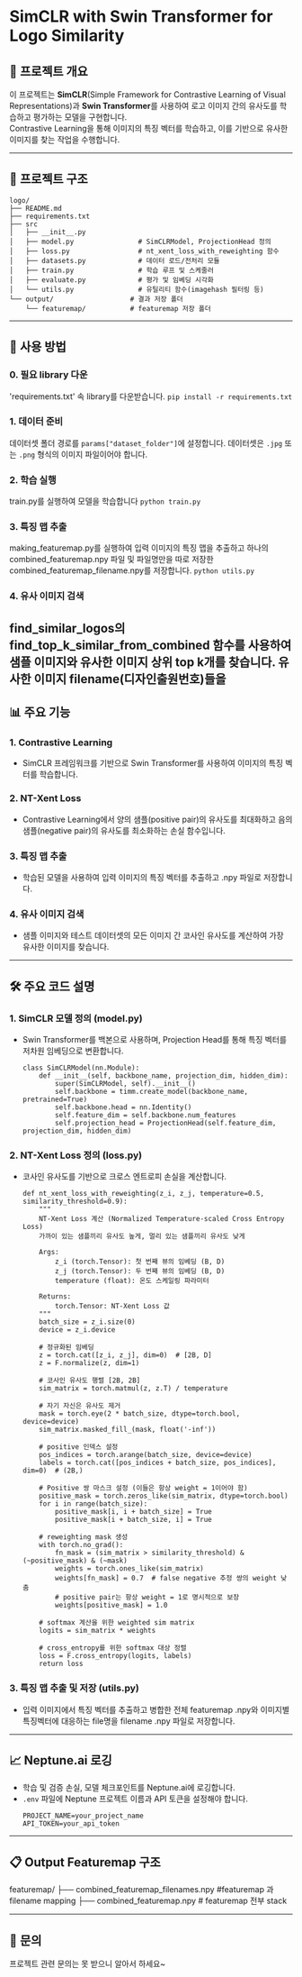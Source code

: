 # SimCLR with Swin Transformer for Logo Similarity

## 📖 프로젝트 개요
이 프로젝트는 **SimCLR**(Simple Framework for Contrastive Learning of Visual Representations)과 **Swin Transformer**를 사용하여 로고 이미지 간의 유사도를 학습하고 평가하는 모델을 구현합니다.  
Contrastive Learning을 통해 이미지의 특징 벡터를 학습하고, 이를 기반으로 유사한 이미지를 찾는 작업을 수행합니다.

---

## 📂 프로젝트 구조
```
logo/
├── README.md
├── requirements.txt
├── src
│   ├── __init__.py
│   ├── model.py                # SimCLRModel, ProjectionHead 정의
│   ├── loss.py                 # nt_xent_loss_with_reweighting 함수
│   ├── datasets.py             # 데이터 로드/전처리 모듈
│   ├── train.py                # 학습 루프 및 스케줄러
│   ├── evaluate.py             # 평가 및 임베딩 시각화
│   └── utils.py                # 유틸리티 함수(imagehash 필터링 등)
└── output/                   # 결과 저장 폴더
    └── featuremap/           # featuremap 저장 폴더
```
---

## 🚀 사용 방법
### 0. 필요 library 다운
'requirements.txt' 속 library를 다운받습니다.
`pip install -r requirements.txt`

### 1. 데이터 준비
데이터셋 폴더 경로를 `params["dataset_folder"]`에 설정합니다.
데이터셋은 `.jpg` 또는 `.png` 형식의 이미지 파일이어야 합니다.

### 2. 학습 실행
train.py를 실행하여 모델을 학습합니다
`python train.py`

### 3. 특징 맵 추출
making_featuremap.py를 실행하여 입력 이미지의 특징 맵을 추출하고 
하나의 combined_featuremap.npy 파일 및 파일명만을 따로 저장한 combined_featuremap_filename.npy를 저장합니다.
`python utils.py`

### 4. 유사 이미지 검색
find_similar_logos의 find_top_k_similar_from_combined 함수를 사용하여 샘플 이미지와 유사한 이미지 상위 top k개를 찾습니다.
유사한 이미지 filename(디자인출원번호)들을
---

## 📊 주요 기능
### 1. Contrastive Learning
- SimCLR 프레임워크를 기반으로 Swin Transformer를 사용하여 이미지의 특징 벡터를 학습합니다.

### 2. NT-Xent Loss
- Contrastive Learning에서 양의 샘플(positive pair)의 유사도를 최대화하고 음의 샘플(negative pair)의 유사도를 최소화하는 손실 함수입니다.

### 3. 특징 맵 추출
- 학습된 모델을 사용하여 입력 이미지의 특징 벡터를 추출하고 .npy 파일로 저장합니다.

### 4. 유사 이미지 검색
- 샘플 이미지와 테스트 데이터셋의 모든 이미지 간 코사인 유사도를 계산하여 가장 유사한 이미지를 찾습니다.

---

## 🛠️ 주요 코드 설명
### 1. SimCLR 모델 정의 (model.py)
- Swin Transformer를 백본으로 사용하며, Projection Head를 통해 특징 벡터를 저차원 임베딩으로 변환합니다.
    ```
    class SimCLRModel(nn.Module):
        def __init__(self, backbone_name, projection_dim, hidden_dim):
            super(SimCLRModel, self).__init__()
            self.backbone = timm.create_model(backbone_name, pretrained=True)
            self.backbone.head = nn.Identity()
            self.feature_dim = self.backbone.num_features
            self.projection_head = ProjectionHead(self.feature_dim, projection_dim, hidden_dim)
    ```

### 2. NT-Xent Loss 정의 (loss.py)
- 코사인 유사도를 기반으로 크로스 엔트로피 손실을 계산합니다.
    ```
    def nt_xent_loss_with_reweighting(z_i, z_j, temperature=0.5, similarity_threshold=0.9):
        """
        NT-Xent Loss 계산 (Normalized Temperature-scaled Cross Entropy Loss)
        가까이 있는 샘플끼리 유사도 높게, 멀리 있는 샘플끼리 유사도 낮게

        Args:
            z_i (torch.Tensor): 첫 번째 뷰의 임베딩 (B, D)
            z_j (torch.Tensor): 두 번째 뷰의 임베딩 (B, D)
            temperature (float): 온도 스케일링 파라미터

        Returns:
            torch.Tensor: NT-Xent Loss 값
        """
        batch_size = z_i.size(0)
        device = z_i.device

        # 정규화된 임베딩
        z = torch.cat([z_i, z_j], dim=0)  # [2B, D]
        z = F.normalize(z, dim=1)

        # 코사인 유사도 행렬 [2B, 2B]
        sim_matrix = torch.matmul(z, z.T) / temperature

        # 자기 자신은 유사도 제거
        mask = torch.eye(2 * batch_size, dtype=torch.bool, device=device)
        sim_matrix.masked_fill_(mask, float('-inf'))

        # positive 인덱스 설정
        pos_indices = torch.arange(batch_size, device=device)
        labels = torch.cat([pos_indices + batch_size, pos_indices], dim=0)  # (2B,)

        # Positive 쌍 마스크 설정 (이들은 항상 weight = 1이어야 함)
        positive_mask = torch.zeros_like(sim_matrix, dtype=torch.bool)
        for i in range(batch_size):
            positive_mask[i, i + batch_size] = True
            positive_mask[i + batch_size, i] = True
            
        # reweighting mask 생성
        with torch.no_grad():
            fn_mask = (sim_matrix > similarity_threshold) & (~positive_mask) & (~mask)
            weights = torch.ones_like(sim_matrix)
            weights[fn_mask] = 0.7  # false negative 추정 쌍의 weight 낮춤
            # positive pair는 항상 weight = 1로 명시적으로 보장   
            weights[positive_mask] = 1.0

        # softmax 계산을 위한 weighted sim matrix
        logits = sim_matrix * weights

        # cross_entropy를 위한 softmax 대상 정렬
        loss = F.cross_entropy(logits, labels)
        return loss
    ```

### 3. 특징 맵 추출 및 저장 (utils.py)
- 입력 이미지에서 특징 벡터를 추출하고 병합한 전체 featuremap .npy와 이미지별 특징벡터에 대응하는 file명을 filename .npy 파일로 저장합니다.

---

## 📈 Neptune.ai 로깅
- 학습 및 검증 손실, 모델 체크포인트를 Neptune.ai에 로깅합니다.
- `.env` 파일에 Neptune 프로젝트 이름과 API 토큰을 설정해야 합니다.
    ```
    PROJECT_NAME=your_project_name
    API_TOKEN=your_api_token
    ```

---

## 📋 Output Featuremap 구조
featuremap/
├──  combined_featuremap_filenames.npy #featuremap 과 filename mapping
├──  combined_featuremap.npy # featuremap 전부 stack

---

## 📧 문의
프로젝트 관련 문의는 못 받으니 알아서 하세요~
